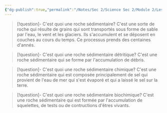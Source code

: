 ```yaml
---
{"dg-publish":true,"permalink":"/Notes/Sec 2/Science Sec 2/Module 2/Les roches sédimentaires/"}
---
```



>[!question]- C'est quoi une roche sédimentaire?
>C'est une sorte de roche qui résulte de grains qui sont transportés sous forme de sable par l'eau, le vent et les glaciers. Ils s'accumulent et se déposent en couches au cours du temps. Ce processus prends des centaines d'annés.

>[!question]- C'est quoi une roche sédimentaire détritique?
>C'est une roche sédimentaire qui se forme par l'accumulation de débris.

>[!question]- C'est quoi une roche sédimentaire chimique?
>C'est une roche sédimentaire qui est composée principalement de sel qui provient de l'eau de mer qui s'est évaporé et qui a laissé le sel sur la terre.

>[!question]- C'est quoi une roche sédimentaire biochimique?
>C'est une roche sédimentaire qui est formée par l'accumulation de squelettes, de tests ou de contructions d'êtres vivants.

